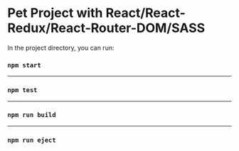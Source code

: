 # Pet Project with React/React-Redux/React-Router-DOM/SASS


In the project directory, you can run:

### `npm start`
--------------
### `npm test`
--------------
### `npm run build`
--------------
### `npm run eject`
